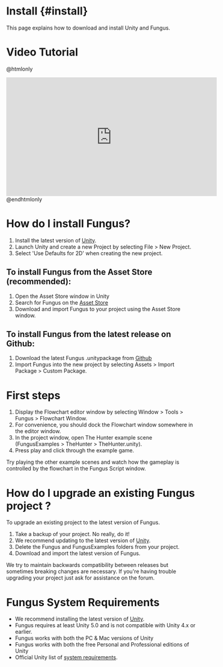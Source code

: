 # Install {#install}

This page explains how to download and install Unity and Fungus.

# Video Tutorial 

@htmlonly
<div align="center">
<iframe width="560" height="315" src="https://www.youtube.com/embed/BQRdRz9Q5VY" frameborder="0" allowfullscreen></iframe>
</div>
@endhtmlonly

# How do I install Fungus?

1. Install the latest version of [Unity].
3. Launch Unity and create a new Project by selecting File > New Project.
4. Select 'Use Defaults for 2D' when creating the new project.

## To install Fungus from the Asset Store (recommended):

1. Open the Asset Store window in Unity
2. Search for Fungus on the [Asset Store]
3. Download and import Fungus to your project using the Asset Store window.

## To install Fungus from the latest release on Github:

1. Download the latest Fungus .unitypackage from [Github]
2. Import Fungus into the new project by selecting Assets > Import Package > Custom Package.

# First steps

1. Display the Flowchart editor window by selecting Window > Tools > Fungus > Flowchart Window.
2. For convenience, you should dock the Flowchart window somewhere in the editor window.
3. In the project window, open The Hunter example scene (FungusExamples > TheHunter > TheHunter.unity). 
4. Press play and click through the example game.

Try playing the other example scenes and watch how the gameplay is controlled by the flowchart in the Fungus Script window.

# How do I upgrade an existing Fungus project ?

To upgrade an existing project to the latest version of Fungus.

1. Take a backup of your project. No really, do it!
2. We recommend updating to the latest version of [Unity].
3. Delete the Fungus and FungusExamples folders from your project.
4. Download and import the latest version of Fungus.

We try to maintain backwards compatibility between releases but sometimes breaking changes are necessary. If you're having trouble upgrading your project just ask for assistance on the forum.

# Fungus System Requirements

- We recommend installing the latest version of [Unity].
- Fungus requires at least Unity 5.0 and is not compatible with Unity 4.x or earlier.
- Fungus works with both the PC & Mac versions of Unity
- Fungus works with both the free Personal and Professional editions of Unity
- Official Unity list of [system requirements].

[Unity]: http://unity3D.com/get-unity
[Asset Store]: http://u3d.as/f0T
[Github]: https://github.com/FungusGames/Fungus/releases/latest
[system requirements]: http://unity3d.com/unity/system-requirements